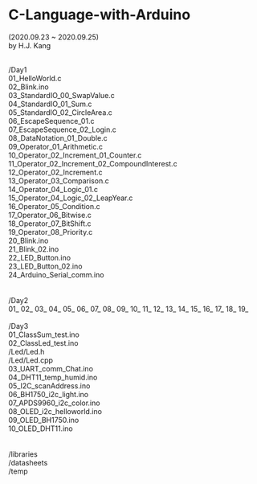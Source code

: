 # C-Language-with-Arduino
(2020.09.23 ~ 2020.09.25)<br>
by H.J. Kang<br><br>

/Day1<br>
01_HelloWorld.c<br>
02_Blink.ino<br>
03_StandardIO_00_SwapValue.c<br>
04_StandardIO_01_Sum.c<br>
05_StandardIO_02_CircleArea.c<br>
06_EscapeSequence_01.c<br>
07_EscapeSequence_02_Login.c<br>
08_DataNotation_01_Double.c<br>
09_Operator_01_Arithmetic.c<br>
10_Operator_02_Increment_01_Counter.c<br>
11_Operator_02_Increment_02_CompoundInterest.c<br>
12_Operator_02_Increment.c<br>
13_Operator_03_Comparison.c<br>
14_Operator_04_Logic_01.c<br>
15_Operator_04_Logic_02_LeapYear.c<br>
16_Operator_05_Condition.c<br>
17_Operator_06_Bitwise.c<br>
18_Operator_07_BitShift.c<br>
19_Operator_08_Priority.c<br>
20_Blink.ino<br>
21_Blink_02.ino<br>
22_LED_Button.ino<br>
23_LED_Button_02.ino<br>
24_Arduino_Serial_comm.ino<br>
<br><br>
/Day2<br>
01_
02_
03_
04_
05_
06_
07_
08_
09_
10_
11_
12_
13_
14_
15_
16_
17_
18_
19_
<br><br>
/Day3<br>
01_ClassSum_test.ino<br>
02_ClassLed_test.ino<br>
/Led/Led.h<br>
/Led/Led.cpp<br>
03_UART_comm_Chat.ino<br>
04_DHT11_temp_humid.ino<br>
05_I2C_scanAddress.ino<br>
06_BH1750_i2c_light.ino<br>
07_APDS9960_i2c_color.ino<br>
08_OLED_i2c_helloworld.ino<br>
09_OLED_BH1750.ino<br>
10_OLED_DHT11.ino<br>
<br><br>
/libraries<br>
/datasheets<br>
/temp<br>
